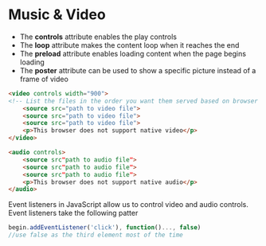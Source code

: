 # Music & Video

* The **controls** attribute enables the play controls
* The **loop** attribute makes the content loop when it reaches the end
* The **preload** attribute enables loading content when the page begins loading
* The **poster** attribute can be used to show a specific picture instead of a frame of video

```html
<video controls width="900">
<!-- List the files in the order you want them served based on browser -->
    <source src="path to video file">
    <source src="path to video file">
    <source src="path to video file">
    <p>This browser does not support native video</p>
</video>

<audio controls>
    <source src"path to audio file">
    <source src"path to audio file">
    <source src"path to audio file">
    <p>This browser does not support native audio</p>
</audio>
```

Event listeners in JavaScript allow us to control video and audio controls. Event listeners take the following patter

```javascript
begin.addEventListener('click'), function()..., false)
//use false as the third element most of the time
```